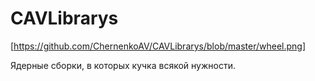# CAVLibrarys 
[https://github.com/ChernenkoAV/CAVLibrarys/blob/master/wheel.png]

Ядерные сборки, в которых кучка всякой нужности.
